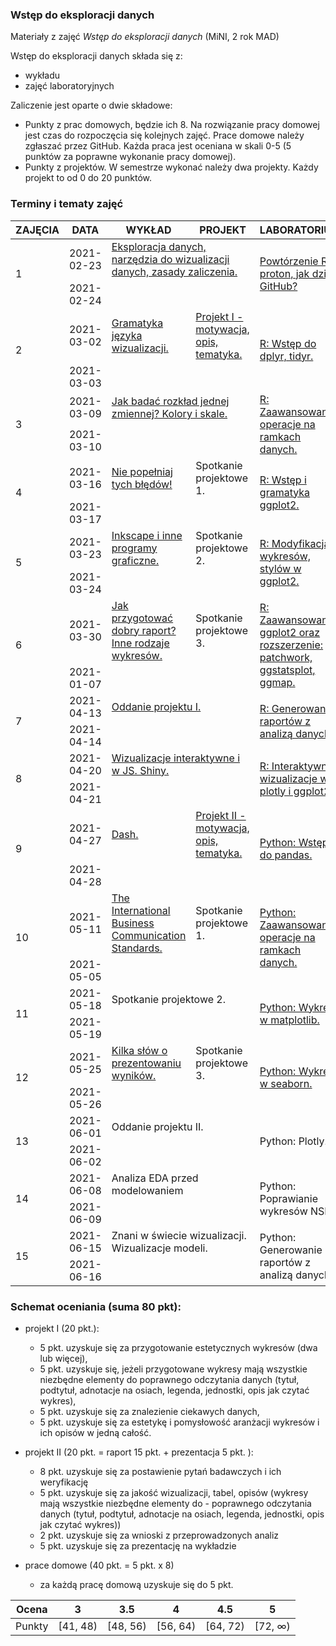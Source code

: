 ### Wstęp do eksploracji danych

Materiały z zajęć *Wstęp do eksploracji danych* (MiNI, 2 rok MAD)

Wstęp do eksploracji danych składa się z:

-   wykładu
-   zajęć laboratoryjnych

Zaliczenie jest oparte o dwie składowe:
-   Punkty z prac domowych, będzie ich 8. Na rozwiązanie pracy domowej jest czas do rozpoczęcia się kolejnych zajęć. Prace domowe należy zgłaszać przez GitHub. Każda praca jest oceniana w skali 0-5 (5 punktów za poprawne wykonanie pracy domowej).
-   Punkty z projektów. W semestrze wykonać należy dwa projekty. Każdy projekt to od 0 do 20 punktów.

### Terminy i tematy zajęć 

<table>
<thead>
  <tr>
    <th>ZAJĘCIA</th>
    <th>DATA</th>
    <th>WYKŁAD </th>
    <th>PROJEKT</th>
    <th>LABORATORIUM</th>
    <th>SKŁADOWA</th>
    <th>PUNKTY</th>
  </tr>
</thead>
<tbody>
  <tr>
    <td rowspan="2">1</td>
    <td>2021-02-23</td>
     <td colspan="2"><a href="https://github.com/mini-pw/2021L-ExploratoryDataAnalysis/blob/main/Wyk%C5%82ad/Wstep_do_eksploracji_danych.pdf" target="_blank" rel="noopener noreferrer">Eksploracja danych, narzędzia do wizualizacji danych, zasady zaliczenia.</a></td>
    <td rowspan="2"><a href="https://github.com/mini-pw/2021L-ExploratoryDataAnalysis/blob/main/Laboratoria/Lab_1.R" target="_blank" rel="noopener noreferrer">Powtórzenie R - proton, jak działa GitHub?</a></td>
    <td rowspan="2"></td>
    <td rowspan="2"></td>
  </tr>
  <tr>
    <td>2021-02-24</td>
    <td colspan="2"></td>
  </tr>
  <tr>
    <td rowspan="2">2</td>
    <td>2021-03-02</td>
    <td><a href="https://github.com/mini-pw/2021L-ExploratoryDataAnalysis/blob/main/Wyk%C5%82ad/Gramatyka_jezyka_wizualizacji.pdf" target="_blank" rel="noopener noreferrer">Gramatyka języka wizualizacji.</a></td>
    <td><a href="https://github.com/mini-pw/2021L-ExploratoryDataAnalysis/tree/main/Projekt/Projekt1" target="_blank" rel="noopener noreferrer">Projekt I - motywacja, opis, tematyka.</a></td>
    <td rowspan="2"><a href="https://github.com/mini-pw/2021L-ExploratoryDataAnalysis/blob/main/Laboratoria/Lab_2.R" target="_blank" rel="noopener noreferrer">R: Wstęp do dplyr, tidyr.</a></td>
    <td rowspan="2"></td>
    <td rowspan="2"></td>
  </tr>
  <tr>
    <td>2021-03-03</td>
    <td colspan="2"></td>
  </tr>
  <tr>
    <td rowspan="2">3</td>
    <td>2021-03-09</td>
    <td colspan="2"><a href="https://github.com/mini-pw/2021L-ExploratoryDataAnalysis/blob/main/Wyk%C5%82ad/Jak%20bada%C4%87%20rozk%C5%82ad%20jednej%20zmiennej%2C%20kolory%20i%20skale..pdf" target="_blank" rel="noopener noreferrer">Jak badać rozkład jednej zmiennej? Kolory i skale.</a></td>
    <td rowspan="2"><a href="https://github.com/mini-pw/2021L-ExploratoryDataAnalysis/blob/main/Laboratoria/Lab_3.R" target="_blank" rel="noopener noreferrer">R: Zaawansowane operacje na ramkach danych.</a></td>
    <td rowspan="2"><a href="https://github.com/mini-pw/2021L-ExploratoryDataAnalysis/issues/33" target="_blank" rel="noopener noreferrer">PD1</a></td>
    <td rowspan="2">5</td>
  </tr>
  <tr>
    <td>2021-03-10</td>
    <td colspan="2"></td>
  </tr>
  <tr>
    <td rowspan="2">4</td>
    <td>2021-03-16</td>
    <td><a href="https://github.com/mini-pw/2021L-ExploratoryDataAnalysis/blob/main/Wyk%C5%82ad/Nie%20pope%C5%82niaj%20tych%20b%C5%82%C4%99d%C3%B3w!.pdf" target="_blank" rel="noopener noreferrer">Nie popełniaj tych błędów!</a></td>
    <td>Spotkanie projektowe 1.</td>
    <td rowspan="2"><a href="https://github.com/mini-pw/2021L-ExploratoryDataAnalysis/blob/main/Laboratoria/Lab_4.R" target="_blank" rel="noopener noreferrer"> R: Wstęp i gramatyka ggplot2.</a></td>
    <td rowspan="2"><a href="https://github.com/mini-pw/2021L-ExploratoryDataAnalysis/issues/35" target="_blank" rel="noopener noreferrer">PD2</a></td>
    <td rowspan="2">5</td>
  </tr>
  <tr>
    <td>2021-03-17</td>
    <td colspan="2"></td>
  </tr>
  <tr>
    <td rowspan="2">5</td>
    <td>2021-03-23</td>
    <td><a href="https://github.com/mini-pw/2021L-ExploratoryDataAnalysis/blob/main/Wyk%C5%82ad/Inkscape%20i%20inne%20programy%20graficzne.pdf" target="_blank" rel="noopener noreferrer">Inkscape i inne programy graficzne.</a></td>
    <td>Spotkanie projektowe 2.</td>
    <td rowspan="2"><a href="https://github.com/mini-pw/2021L-ExploratoryDataAnalysis/blob/main/Laboratoria/Lab_5.R" target="_blank" rel="noopener noreferrer">R: Modyfikacja wykresów, stylów w ggplot2.</a></td>
    <td rowspan="2"></td>
    <td rowspan="2"></td>
  </tr>
  <tr>
    <td>2021-03-24</td>
    <td colspan="2"></td>
  </tr>
  <tr>
    <td rowspan="2">6</td>
    <td>2021-03-30</td>
    <td><a href="https://github.com/mini-pw/2021L-ExploratoryDataAnalysis/blob/main/Wyk%C5%82ad/Jak%20przygotowa%C4%87%20dobry%20raport.%20Inne%20rodzaje%20wykres%C3%B3w..pdf"  target="_blank" rel="noopener noreferrer">Jak przygotować dobry raport? Inne rodzaje wykresów.</a></td>
    <td>Spotkanie projektowe 3.</td>
    <td rowspan="2"><a href="https://github.com/mini-pw/2021L-ExploratoryDataAnalysis/blob/main/Laboratoria/Lab_6.R" target="_blank" rel="noopener noreferrer">R: Zaawansowany ggplot2 oraz rozszerzenie: patchwork, ggstatsplot, ggmap.</a></td>
    <td rowspan="2"><a href="https://github.com/mini-pw/2021L-ExploratoryDataAnalysis/issues/36" target="_blank" rel="noopener noreferrer">PD3 + PD4</a></td>
    <td rowspan="2">10</td>
  </tr>
  <tr>
    <td>2021-01-07</td>
    <td colspan="2"></td>
  </tr>
  <tr>
    <td rowspan="2">7</td>
    <td>2021-04-13</td>
	  <td colspan="2"><a href="https://medium.com/responsibleml/poster-make-movie-book-series-3ac2c8a01180" target="_blank" rel="noopener noreferrer">Oddanie projektu I.</a></td>
    <td rowspan="2"><a href="https://github.com/mini-pw/2021L-ExploratoryDataAnalysis/blob/main/Laboratoria/Lab_7.R" target="_blank" rel="noopener noreferrer">R: Generowanie raportów z analizą danych.</a></td>
    <td rowspan="2"></td>
    <td rowspan="2"></td>
  </tr>
  <tr>
    <td>2021-04-14</td>
    <td colspan="2"></td>
  </tr>
  <tr>
    <td rowspan="2">8</td>
    <td>2021-04-20</td>
    <td colspan="2"><a href="https://github.com/mini-pw/2021L-ExploratoryDataAnalysis/tree/main/Wyk%C5%82ad/Wizualizacje%20interaktywne%20i%20w%20JS.%20Shiny"   target="_blank" rel="noopener noreferrer"> Wizualizacje interaktywne i w JS. Shiny.</a></td>
    <td rowspan="2"><a href="https://github.com/mini-pw/2021L-ExploratoryDataAnalysis/blob/main/Laboratoria/Lab_8.R" target="_blank" rel="noopener noreferrer">R: Interaktywne wizualizacje w plotly i ggplot2.</a></td>
    <td rowspan="2"><a href="https://github.com/mini-pw/2021L-ExploratoryDataAnalysis/issues/32" target="_blank" rel="noopener noreferrer">Projekt 1</a></td>
    <td rowspan="2">20</td>
  </tr>
  <tr>
    <td>2021-04-21</td>
    <td colspan="2"></td>
  </tr>
  <tr>
    <td rowspan="2">9</td>
    <td>2021-04-27</td>
    <td><a href="https://github.com/mini-pw/2021L-ExploratoryDataAnalysis/blob/main/Wykład/Dash.pdf" target="_bland" rel="noopener noreferrer">Dash.</a></td>
    <td><a href="https://github.com/mini-pw/2021L-ExploratoryDataAnalysis/tree/main/Projekt/Projekt2" target="_blank" rel="noopener noreferrer">Projekt II - motywacja, opis, tematyka.</a></td>
    <td rowspan="2"><a href="https://github.com/mini-pw/2021L-ExploratoryDataAnalysis/blob/main/Laboratoria/Lab_9.ipynb" target="_blank" rel="noopener noreferrer">Python: Wstęp do pandas.</a></td>
    <td rowspan="2"></td>
    <td rowspan="2"></td>
  </tr>
  <tr>
    <td>2021-04-28</td>
    <td colspan="2"></td>
  </tr>
  <tr>
    <td rowspan="2">10</td>
    <td>2021-05-11</td>
    <td><a href="https://github.com/mini-pw/2021L-ExploratoryDataAnalysis/blob/main/Wyk%C5%82ad/International%20Business%20Communication%20Standards.pdf" target="_blank" rel="noopener noreferrer">The International Business Communication Standards.</a></td>
    <td>Spotkanie projektowe 1.</td>
    <td rowspan="2"><a href="https://github.com/mini-pw/2021L-ExploratoryDataAnalysis/blob/main/Laboratoria/Lab_10.ipynb" target="_blank" rel="noopener noreferrer">Python: Zaawansowane operacje na ramkach danych.</a></td>
    <td rowspan="2"><a href="https://github.com/mini-pw/2021L-ExploratoryDataAnalysis/issues/136" target="_blank" rel="noopener noreferrer">PD5</a></td>
    <td rowspan="2">5</td>
  </tr>
  <tr>
    <td>2021-05-05</td>
    <td colspan="2"></td>
  </tr>
  <tr>
    <td rowspan="2">11</td>
    <td>2021-05-18</td>
    <td colspan="2">
    Spotkanie projektowe 2.</td>
    <td rowspan="2"><a href="https://github.com/mini-pw/2021L-ExploratoryDataAnalysis/blob/main/Laboratoria/Lab_11.ipynb" target="_blank" rel="noopener noreferrer"> Python: Wykresy w matplotlib.</a></td>
    <td rowspan="2">PD6</td>
    <td rowspan="2">5</td>
  </tr>
  <tr>
    <td>2021-05-19</td>
    <td colspan="2"></td>
  </tr>
  <tr>
    <td rowspan="2">12</td>
    <td>2021-05-25</td>
    <td><a href="https://github.com/mini-pw/2021L-ExploratoryDataAnalysis/blob/main/Wyk%C5%82ad/Kilka%20s%C5%82%C3%B3w%20o%20prezentowaniu%20wynik%C3%B3w..pdf" target="_blank" rel="noopener noreferrer"> Kilka słów o prezentowaniu wyników.</a></td>
    <td>Spotkanie projektowe 3.</td>
    <td rowspan="2"><a href="https://github.com/mini-pw/2021L-ExploratoryDataAnalysis/blob/main/Laboratoria/Lab_12.ipynb" target="_blank" rel="noopener noreferrer"> Python: Wykresy w seaborn.</a></td>
    <td rowspan="2">PD7</td>
    <td rowspan="2">5</td>
  </tr>
  <tr>
    <td>2021-05-26</td>
    <td colspan="2"></td>
  </tr>
  <tr>
    <td rowspan="2">13</td>
    <td>2021-06-01</td>
    <td colspan="2">Oddanie projektu II.</td>
    <td rowspan="2">Python: Plotly.</td>
    <td rowspan="2">PD8</td>
    <td rowspan="2">5</td>
  </tr>
  <tr>
    <td>2021-06-02</td>
    <td colspan="2"></td>
  </tr>
  <tr>
    <td rowspan="2">14</td>
    <td>2021-06-08</td>
    <td colspan="2">Analiza EDA przed modelowaniem</td>
    <td rowspan="2">Python: Poprawianie wykresów NSP.</td>
    <td rowspan="2"><a href="https://github.com/mini-pw/2021L-ExploratoryDataAnalysis/issues/95" target="_blank" rel="noopener noreferrer">Projekt 2</a></td>
    <td rowspan="2">20</td>
  </tr>
  <tr>
    <td>2021-06-09</td>
    <td colspan="2"></td>
  </tr>
  <tr>
    <td rowspan="2">15</td>
    <td>2021-06-15</td>
    <td colspan="2">Znani w świecie wizualizacji. Wizualizacje modeli.</td>
    <td rowspan="2">Python: Generowanie raportów z analizą danych.</td>
    <td rowspan="2"></td>
    <td rowspan="2"></td>
  </tr>
  <tr>
    <td>2021-06-16</td>
    <td colspan="2"></td>
  </tr>
</tbody>
</table>


### Schemat oceniania (suma 80 pkt):

-  projekt I (20 pkt.):
	-  5 pkt. uzyskuje się za przygotowanie estetycznych wykresów (dwa lub więcej),
	-  5 pkt. uzyskuje się, jeżeli przygotowane wykresy mają wszystkie niezbędne elementy do poprawnego odczytania danych (tytuł, podtytuł, adnotacje na osiach, legenda, jednostki, opis jak czytać wykres),
	-  5 pkt. uzyskuje się za znalezienie ciekawych danych,
	-  5 pkt. uzyskuje się za estetykę i pomysłowość aranżacji wykresów i ich opisów w jedną całość.

-  projekt II (20 pkt. = raport 15 pkt. + prezentacja 5 pkt. ):
	- 8 pkt. uzyskuje się za postawienie pytań badawczych i ich weryfikację
	- 5 pkt. uzyskuje się za jakość wizualizacji, tabel, opisów (wykresy mają wszystkie niezbędne elementy do - poprawnego odczytania danych (tytuł, podtytuł, adnotacje na osiach, legenda, jednostki, opis jak czytać wykres))
	- 2 pkt. uzyskuje się za wnioski z przeprowadzonych analiz
	- 5 pkt. uzyskuje się za prezentację na wykładzie

-  prace domowe (40 pkt. = 5 pkt. x 8)
	- za każdą pracę domową uzyskuje się do 5 pkt.
    
    
| Ocena |  3 | 3.5 | 4 | 4.5 | 5 |
|:---:|:---:|:---:|:---:|:---:|:---:|
| Punkty   | [41, 48) | [48, 56) | [56, 64) | [64, 72) | [72, ∞) |
